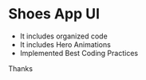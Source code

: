 # Shoes App UI

- It includes organized code
- It includes Hero Animations
- Implemented Best Coding Practices


Thanks